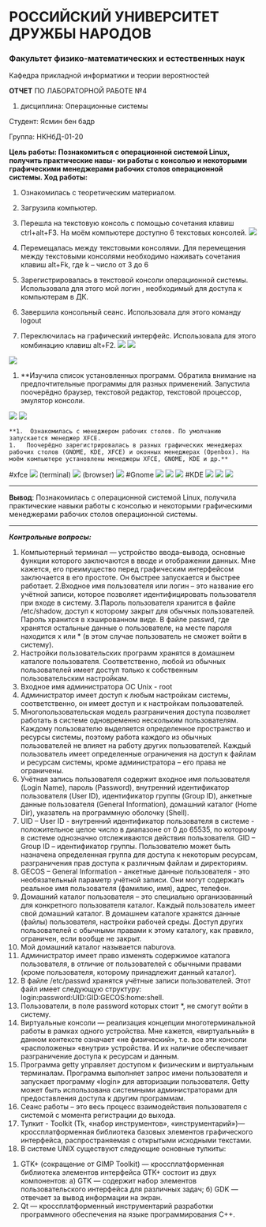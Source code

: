 # РОССИЙСКИЙ УНИВЕРСИТЕТ ДРУЖБЫ НАРОДОВ
### Факультет физико-математических и естественных наук
Кафедра прикладной информатики и теории вероятностей




**ОТЧЕТ** 
ПО ЛАБОРАТОРНОЙ РАБОТЕ №4
1. дисциплина:	Операционные системы	
   
Студент: Ясмин бен бадр                                

Группа: НКНбД-01-20   

**Цель работы: Познакомиться с операционной системой Linux, получить практические навы- ки работы с консолью и некоторыми графическими менеджерами рабочих столов операционной системы.
Ход работы:**

1. Ознакомилась с теоретическим материалом. 
2. Загрузила компьютер. 
3. Перешла на текстовую консоль с помощью сочетания клавиш ctrl+alt+F3. На моём 
компьютере доступно 6 текстовых консолей. 
![](https://raw.githubusercontent.com/benbaderyasmine/lab4/main/%D1%84%D0%BE%D1%82%D0%BE/lab4.1/lab4.1.png)

1. Перемещалась между текстовыми консолями. Для перемещения между текстовыми консолями необходимо наживать сочетания клавиш alt+Fk, где k – число от 3 до 6
2. Зарегистрировалась в текстовой консоли операционной системы. Использовала для этого мой логин , необходимый для доступа к компьютерам в ДК. 
3. Завершила консольный сеанс. Использовала для этого команду logout
4. Переключилась на графический интерфейс. Использовала для этого комбинацию клавиш alt+F2.
![](https://raw.githubusercontent.com/benbaderyasmine/lab4/main/%D1%84%D0%BE%D1%82%D0%BE/lab4.1/lab4.2.png)
![](https://raw.githubusercontent.com/benbaderyasmine/lab4/main/%D1%84%D0%BE%D1%82%D0%BE/lab4.1/lab4.3.png)

![](https://raw.githubusercontent.com/benbaderyasmine/lab4/main/%D1%84%D0%BE%D1%82%D0%BE/lab4.1/lab4.4.png)

   1. **Изучила список установленных программ. Обратила внимание на предпочтительные программы для разных применений. Запустила поочерёдно браузер, текстовой редактор, текстовой процессор, эмулятор консоли.

![](https://raw.githubusercontent.com/benbaderyasmine/lab4/main/%D1%84%D0%BE%D1%82%D0%BE/lab4.1/lab4.5.png)
![](https://raw.githubusercontent.com/benbaderyasmine/lab4/main/%D1%84%D0%BE%D1%82%D0%BE/lab4.1/lab4.png)


    **1.  Ознакомилась с менеджером рабочих столов. По умолчанию запускается менеджер XFCE.
    1.   Поочерёдно зарегистрировалась в разных графических менеджерах рабочих столов (GNOME, KDE, XFCE) и оконных менеджерах (Openbox). На моём компьютере установлены менеджеры XFCE, GNOME, KDE и др.**

#xfce
![](https://raw.githubusercontent.com/benbaderyasmine/lab4/main/%D1%84%D0%BE%D1%82%D0%BE/lab4.1/lab4.6.png)
(terminal)
![](https://raw.githubusercontent.com/benbaderyasmine/lab4/main/%D1%84%D0%BE%D1%82%D0%BE/lab4.1/lab4.7.png)
(browser)
![](https://raw.githubusercontent.com/benbaderyasmine/lab4/main/%D1%84%D0%BE%D1%82%D0%BE/lab4.1/browser%20xkce.png)
#Gnome
![](https://raw.githubusercontent.com/benbaderyasmine/lab4/main/%D1%84%D0%BE%D1%82%D0%BE/lab4.1/lab4.9.png)
![](https://raw.githubusercontent.com/benbaderyasmine/lab4/main/%D1%84%D0%BE%D1%82%D0%BE/lab4.1/konsole%20Gnome.png)
![](https://raw.githubusercontent.com/benbaderyasmine/lab4/main/%D1%84%D0%BE%D1%82%D0%BE/lab4.1/lab4.10.png)
#KDE
![](https://raw.githubusercontent.com/benbaderyasmine/lab4/main/%D1%84%D0%BE%D1%82%D0%BE/lab4.1/lab4.12.png)
![](https://raw.githubusercontent.com/benbaderyasmine/lab4/main/%D1%84%D0%BE%D1%82%D0%BE/lab4.1/plasma%20konsole.png)
![](https://raw.githubusercontent.com/benbaderyasmine/lab4/main/%D1%84%D0%BE%D1%82%D0%BE/lab4.1/lab4.14.png)


---
**Вывод**: Познакомилась с операционной системой Linux, получила практические навыки работы с консолью и некоторыми графическими менеджерами рабочих столов операционной системы.

---
***Контрольные вопросы:***
1. Компьютерный терминал — устройство ввода–вывода, основные функции которого заключаются в вводе и отображении данных. Мне кажется, его преимущество перед графическим интерфейсом заключается в его простоте. Он быстрее запускается и быстрее работает.
2.Входное имя пользователя или логин – это название его учётной записи, которое позволяет идентифицировать пользователя при входе в систему.
3.Пароль пользователя хранится в файле /etc/shadow, доступ к которому закрыт для обычных пользователей. Пароль хранится в хэшированном виде. В файле passwd, где хранятся остальные данные о пользователе, на месте пароля находится x или * (в этом случае пользователь не сможет войти в систему).
4. Настройки пользовательских программ хранятся в домашнем каталоге пользователя. Соответственно, любой из обычных пользователей имеет доступ только к собственным пользовательским настройкам. 
5. Входное имя администратора ОС Unix - root
6. Администратор имеет доступ к любым настройкам системы, соответственно, он имеет доступ и к настройкам пользователей.
7. Многопользовательская модель разграничения доступа позволяет работать в системе одновременно нескольким пользователям. Каждому пользователю выделяется определенное пространство и ресурсы системы, поэтому работа каждого из обычных пользователей не влияет на работу других пользователей. Каждый пользователь имеет 
определенные ограничения на доступ к файлам и ресурсам системы, кроме администратора – его права не ограничены. 
8. Учётная запись пользователя содержит входное имя пользователя (Login Name), пароль (Password), внутренний идентификатор пользователя (User ID), идентификатор группы (Group ID), анкетные данные пользователя (General Information), домашний каталог (Home Dir), указатель на программную оболочку (Shell).
9. UID – User ID - внутренний идентификатор пользователя в системе - положительное целое число в диапазоне от 0 до 65535, по которому в системе однозначно отслеживаются действия пользователя.
GID – Group ID – идентификатор группы. Пользователю может быть назначена определенная группа для доступа к некоторым ресурсам, разграничения прав доступа к различным файлам и директориям.
10. GECOS – General Information - анкетные данные пользователя - это необязательный параметр учётной записи. Они могут содержать реальное имя пользователя (фамилию, имя), адрес, телефон.
11. Домашний каталог пользователя – это специально организованный для конкретного пользователя каталог. Каждый пользователь имеет свой домашний каталог. В домашнем каталоге хранятся данные (файлы) пользователя, настройки рабочей среды. Доступ других пользователей с обычными правами к этому каталогу, как правило, ограничен, если вообще не закрыт.
12. Мой домашний каталог называется naburova. 
13. Администратор имеет право изменять содержимое каталога пользователя, в отличие от пользователей с обычными правами (кроме пользователя, которому принадлежит данный каталог). 
14. В файле /etc/passwd хранятся учётные записи пользователей. Этот файл имеет следующую структуру: login:password:UID:GID:GECOS:home:shell.
15. Пользователи, в поле password которых стоит *, не смогут войти в систему. 
16. Виртуальные консоли — реализация концепции многотерминальной работы в рамках одного устройства. Мне кажется, «виртуальный» в данном контексте означает «не физический», т.е. все эти консоли «расположены» «внутри» устройства. И их наличие обеспечивает разграничение доступа к ресурсам и данным.
17. Программа getty управляет доступом к физическим и виртуальным терминалам. Программа выполняет запрос имени пользователя и запускает программу «login» для авторизации пользователя. Getty может быть использована системными администраторами для предоставления доступа к другим программам.
18. Сеанс работы – это весь процесс взаимодействия пользователя с системой с момента регистрации до выхода.
19. Тулкит - Toolkit (Tk, «набор инструментов», «инструментарий»)— кроссплатформенная библиотека базовых элементов графического интерфейса, распространяемая с открытыми исходными текстами.
20. В системе UNIX существуют следующие основные тулкиты:
1) GTK+ (сокращение от GIMP Toolkit) — кроссплатформенная библиотека элементов интерфейса GTK+ состоит из двух компонентов: 
а) GTK — содержит набор элементов пользовательского интерфейса для различных задач;
б) GDK — отвечает за вывод информации на экран.
2) Qt — кроссплатформенный инструментарий разработки программного обеспечения на языке программирования C++.
